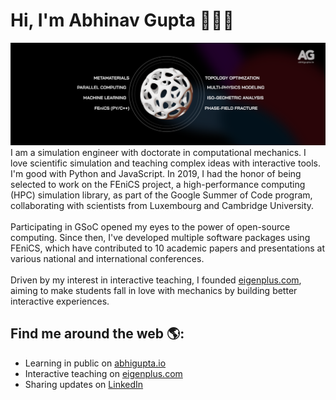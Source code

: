 # Hi, I'm Abhinav Gupta 👋👨‍💻

<img src="https://github.com/iitrabhi/iitrabhi/blob/95bc8c33445cb4d715f4beb1f061076bdcd3b2ff/github-cover.png" alt="banner that says Abhinav Gupta - topology optimization, hpc, isogeometric analysis and phase field method.">
I am a simulation engineer with doctorate in computational mechanics. I love scientific simulation and teaching complex ideas with interactive tools. I'm good with Python and JavaScript. In 2019, I had the honor of being selected to work on the FEniCS project, a high-performance computing (HPC) simulation library, as part of the Google Summer of Code program, collaborating with scientists from Luxembourg and Cambridge University. 
<br>
<br>
Participating in GSoC opened my eyes to the power of open-source computing. Since then, I've developed multiple software packages using FEniCS, which have contributed to 10 academic papers and presentations at various national and international conferences.
<br>
<br>
Driven by my interest in interactive teaching, I founded <a href="https://eigenplus.com/">eigenplus.com</a>, aiming to make students fall in love with mechanics by building better interactive experiences.

## Find me around the web 🌎: 
- Learning in public on <a href="https://www.abhigupta.io">abhigupta.io</a> 
- Interactive teaching on <a href="https://eigenplus.com"> eigenplus.com</a> 
- Sharing updates on <a href="https://www.linkedin.com/in/abhiguptaio/">LinkedIn</a> 




